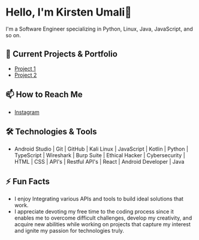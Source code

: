 # Hello, I'm **Kirsten Umali**👋

I'm a Software Engineer specializing in Python, Linux, Java, JavaScript, and so on.

## 🔭 Current Projects & Portfolio 
- [Project 1](https://youtu.be/7uv-odLEEP4?si=D5vYI9SXlxM5CMTe)
- [Project 2](https://youtu.be/uV3Ny2erO10?si=M7qTch0h76oA4xxr) 

## 📫 How to Reach Me
- [Instagram](https://www.instagram.com/carper_wiske?igsh=MWMxM3NmZ3Vrdjl1eA%3D%3D&utm_source=qr)

## 🛠️ Technologies & Tools
- Android Studio | Git | GitHub | Kali Linux | JavaScript | Kotlin | Python | TypeScript | Wireshark | Burp Suite | Ethical Hacker | Cybersecurity | HTML | CSS | API's | Restful API's | React | Android Developer |  Java 

## ⚡ Fun Facts
- I enjoy Integrating various APIs and tools to build ideal solutions that work.
- I  appreciate devoting my free time to the coding process since it enables me to overcome difficult challenges, develop my creativity, and acquire new abilities while working on projects that capture my interest and ignite my passion for technologies truly.
